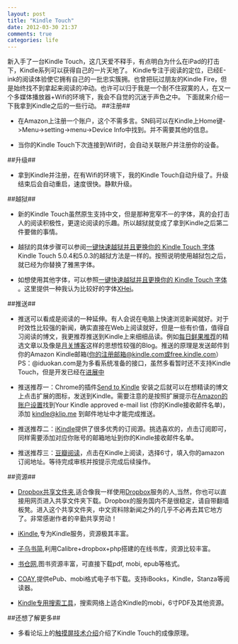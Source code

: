 ```yaml
---
layout: post
title: "Kindle Touch"
date: 2012-03-30 21:37
comments: true
categories: life
---
```


新入手了一台Kindle Touch，这几天爱不释手，有点明白为什么在iPad的打击下，Kindle系列可以获得自己的一片天地了。
Kindle专注于阅读的定位，已经E-ink的阅读体验使它拥有自己的一批忠实簇拥。也曾把玩过朋友的Kindle Fire，但是始终找不到拿起来阅读的冲动。也许可以归于我是一个耐不住寂寞的人，在又一个多媒体播放器+Wifi的环境下，我会不自觉的沉迷于声色之中。
下面就来介绍一下我拿到Kindle之后的一些行动。
##注册##

- 在Amazon上注册一个账户，这个不需多言。SN码可以在Kindle上Home键->Menu->setting->menu->Device Info中找到。并不需要其他的信息。

- 当你的Kindle Touch下次连接到Wifi时，会自动关联账户并注册你的设备。

##升级##

- 拿到Kindle并注册，在有Wifi的环境下，我的Kindle Touch自动升级了。升级结束后会自动重启，速度很快。静默升级。

##越狱##

- 新的Kindle Touch虽然原生支持中文，但是那种宽窄不一的字体，真的会打击人的阅读积极性，更遑论阅读的乐趣。所以越狱就变成了拿到Kindle之后第二件要做的事情。

- 越狱的具体步骤可以参阅[一键快速越狱并且更换你的 Kindle Touch 字体](http://leeiio.me/one-step-change-your-kindle-touch-fonts/) Kindle Touch 5.0.4和5.0.3的越狱方法是一样的。按照说明使用越狱包之后，就已经为你替换了雅黑字体。

- 如想使用其他字体，可以参照[一键快速越狱并且更换你的 Kindle Touch 字体](http://leeiio.me/one-step-change-your-kindle-touch-fonts/) 。这里提供一种我认为比较好的字体[XHei](http://bbs.mydoo.cn/thread-25329-1-1.html)。

##推送##

- 推送可以看成是阅读的一种延伸。有人会说在电脑上快速浏览新闻就好。对于时效性比较强的新闻，确实直接在Web上阅读就好，但是一些有价值，值得自习阅读的博文，我更推荐推送到Kindle上来细细品读。例如[每日鲜果推荐](http://xianguo.com/service/dailyshare)的精选文章以及像是[月关博客](http://www.williamlong.info/)这样的思想性较强的Blog。推送的原理是发送邮件到你的Amazon Kindle邮箱(你的注册邮箱@kindle.com或free.kindle.com）PS：@iduokan.com是为多看系统准备的接口，虽然多看暂时还不支持Kindle Touch，但是开发已经在[进展中](http://bbs.duokan.com/forum/viewthread.php?tid=57650&extra=page%3D1%26amp%3Bfilter%3Dtype%26amp%3Btypeid%3D54)

- 推送推荐一：Chrome的插件[Send to Kindle](https://chrome.google.com/webstore/detail/ipkfnchcgalnafehpglfbommidgmalan) 安装之后就可以在想精读的博文上点击扩展的图标，发送到Kindle。需要注意的是按照扩展提示在[Amazon的账户设置](https://chrome.google.com/webstore/detail/ipkfnchcgalnafehpglfbommidgmalan)找到Your Kindle approved e-mail list (你的Kindle接收邮件名单)，添加 kindle@klip.me 到邮件地址中才能完成推送。

- 推送推荐二：[iKindle](http://ikindle.mobi/)提供了很多优秀的订阅源。挑选喜欢的，点击订阅即可，同样需要添加对应你账号的邮箱地址到你的Kindle接收邮件名单。

- 推送推荐三：[豆瓣阅读](http://read.douban.com/store/)，点击在Kindle上阅读，选择6寸，填入你的amazon订阅地址。等待完成审核并按提示完成后续操作。

##资源##

- [Dropbox共享文件夹](https://www.dropbox.com/s/b44t0swhzsdlaof),适合像我一样使用[Dropbox](http://www.dropbox.com)服务的人,当然，你也可以直接用网页进入共享文件夹下载。Dropbox的服务国内不是很稳定，请自带翻墙板凳。进入这个共享文件夹，中文资料除新闻之外的几乎不必再去其它地方了。非常感谢作者的辛勤共享劳动！


- [iKindle](http://ikindle.mobi/book/),专为Kindle服务，资源极其丰富。

- [子乌书简](http://book.zi5.me/),利用Calibre+dropbox+php搭建的在线书库，资源比较丰富。

- [书仓网](http://shucang.com/),图书资源丰富，可直接下载pdf, mobi, epub等格式。

- [COAY](http://www.coay.com/index.php),提供ePub、mobi格式电子书下载。支持iBooks，Kindle，Stanza等阅读器。

- [Kindle专用搜索工具](http://kindle.youliao.org/)，搜索网络上适合Kindle的mobi，6寸PDF及其他资源。

##还想了解更多##

- 多看论坛上的[触摸屏技术介绍](http://bbs.duokan.com/forum/thread-49182-1-1.html)介绍了Kindle Touch的成像原理。
